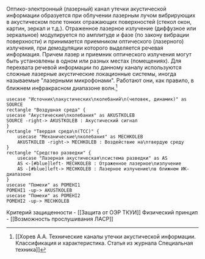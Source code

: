 
Оптико-электронный (лазерный) канал утечки акустической информации образуется при облучении лазерным лучом вибрирующих в акустическом поле тонких отражающих поверхностей (стекол окон, картин, зеркал и т.д.). Отраженное лазерное излучение (диффузное или зеркальное) модулируется по амплитуде и фазе (по закону вибрации поверхности) и принимается приемником оптического (лазерного) излучения, при демодуляции которого выделяется речевая информация. Причем лазер и приемник оптического излучения могут быть установлены в одном или разных местах (помещениях). Для перехвата речевой информации по данному каналу используются сложные лазерные акустические локационные системы, иногда называемые "лазерными микрофонами". Работают они, как правило, в ближнем инфракрасном диапазоне волн.[^1]


```plantuml
usecase "Источник\nакустических\nколебаний\n(человек, динамик)" as SOURCE
rectangle "Воздушная среда" {
usecase "Акустические\nколебания" as AKUSTKOLEB
SOURCE -right-> AKUSTKOLEB : Акустический сигнал
}
rectangle "Твердая среда\n(ТСС)" {
	usecase "Механические\nколебания" as MECHKOLEB
	AKUSTKOLEB -right-> MECHKOLEB : Воздействие на\nтвердую среду
}
rectangle "Средство разведки" {
	usecase "Лазерная акустическая\nсистема разведки" as AS
	AS <-[#blue]left- MECHKOLEB : Отраженное лазерное\nизлучение
	AS -[#blue]left-> MECHKOLEB : Лазерное излучение\nв ближнем ИК-диапазоне
}
usecase "Помехи" as POMEHI1
POMEHI1 -up-> AKUSTKOLEB
usecase "Помехи" as POMEHI2
POMEHI2 -up-> MECHKOLEB
```

Критерий защищенности - [[Защита от ОЭР ТКУИ]]
Физический принцип - [[Возможность прослушивания ЛАСР]]

[^1]:[[Хорев А.А. Технические каналы утечки акустической информации. Классификация и характеристика. Статья из журнала Специальная техника]]

